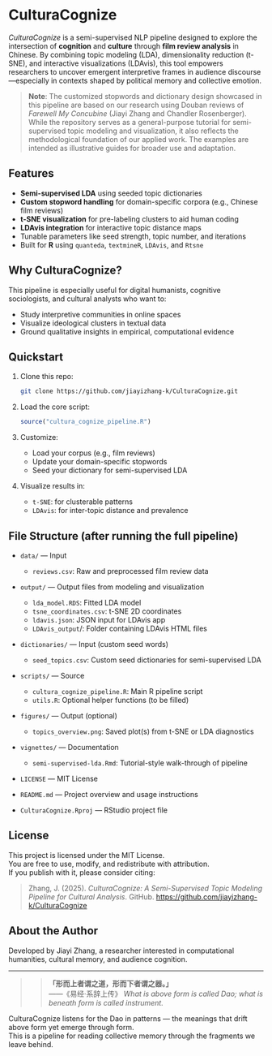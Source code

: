 # CulturaCognize
*CulturaCognize* is a semi-supervised NLP pipeline designed to explore the intersection of **cognition** and **culture** through **film review analysis** in Chinese. By combining topic modeling (LDA), dimensionality reduction (t-SNE), and interactive visualizations (LDAvis), this tool empowers researchers to uncover emergent interpretive frames in audience discourse—especially in contexts shaped by political memory and collective emotion.
> **Note**: The customized stopwords and dictionary design showcased in this pipeline are based on our research using Douban reviews of *Farewell My Concubine* (Jiayi Zhang and Chandler Rosenberger). While the repository serves as a general-purpose tutorial for semi-supervised topic modeling and visualization, it also reflects the methodological foundation of our applied work. The examples are intended as illustrative guides for broader use and adaptation.

## Features
- **Semi-supervised LDA** using seeded topic dictionaries
- **Custom stopword handling** for domain-specific corpora (e.g., Chinese film reviews)
- **t-SNE visualization** for pre-labeling clusters to aid human coding
- **LDAvis integration** for interactive topic distance maps
- Tunable parameters like seed strength, topic number, and iterations
- Built for **R** using `quanteda`, `textmineR`, `LDAvis`, and `Rtsne`

## Why CulturaCognize?
This pipeline is especially useful for digital humanists, cognitive sociologists, and cultural analysts who want to:
- Study interpretive communities in online spaces
- Visualize ideological clusters in textual data
- Ground qualitative insights in empirical, computational evidence

## Quickstart
1. Clone this repo:
    ```bash
    git clone https://github.com/jiayizhang-k/CulturaCognize.git
    ```

2. Load the core script:
    ```r
    source("cultura_cognize_pipeline.R")
    ```

3. Customize:
    - Load your corpus (e.g., film reviews)
    - Update your domain-specific stopwords
    - Seed your dictionary for semi-supervised LDA

4. Visualize results in:
    - `t-SNE`: for clusterable patterns
    - `LDAvis`: for inter-topic distance and prevalence

## File Structure (after running the full pipeline)
- `data/` — Input
  - `reviews.csv`: Raw and preprocessed film review data 

- `output/` — Output files from modeling and visualization  
  - `lda_model.RDS`: Fitted LDA model  
  - `tsne_coordinates.csv`: t-SNE 2D coordinates  
  - `ldavis.json`: JSON input for LDAvis app
  - `LDAvis_output`/: Folder containing LDAvis HTML files 

- `dictionaries/` —  Input (custom seed words) 
  - `seed_topics.csv`: Custom seed dictionaries for semi-supervised LDA  

- `scripts/` — Source 
  - `cultura_cognize_pipeline.R`: Main R pipeline script
  - `utils.R`: Optional helper functions (to be filled)

- `figures/` — Output (optional)
  - `topics_overview.png`: Saved plot(s) from t-SNE or LDA diagnostics
 
- `vignettes/` —  Documentation
  - `semi-supervised-lda.Rmd`: Tutorial-style walk-through of pipeline

- `LICENSE` — MIT License

- `README.md` — Project overview and usage instructions

- `CulturaCognize.Rproj` — RStudio project file


## License
This project is licensed under the MIT License.  
You are free to use, modify, and redistribute with attribution.  
If you publish with it, please consider citing:
> Zhang, J. (2025). *CulturaCognize: A Semi-Supervised Topic Modeling Pipeline for Cultural Analysis*. GitHub. https://github.com/jiayizhang-k/CulturaCognize

## About the Author
Developed by Jiayi Zhang, a researcher interested in computational humanities, cultural memory, and audience cognition.  

--- 
> > **「形而上者谓之道，形而下者谓之器。」**  
> ——《易经·系辞上传》
> *What is above form is called Dao; what is beneath form is called instrument.*

CulturaCognize listens for the Dao in patterns —  the meanings that drift above form yet emerge through form.  
This is a pipeline for reading collective memory through the fragments we leave behind.
